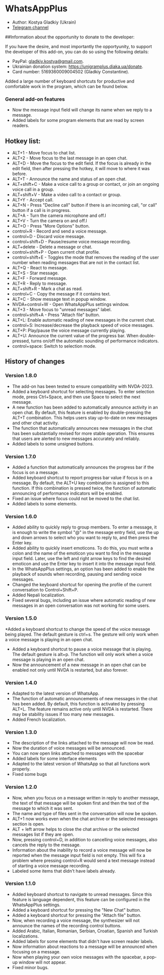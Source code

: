 # WhatsAppPlus

* Author: Kostya Gladkiy (Ukrain)
* [Telegram channel](https://t.me/unigramPlus)

##Information about the opportunity to donate to the developer:

If you have the desire, and most importantly the opportyunity, to support the developer of this add-on, you can do so using the following details:

* PayPal: gladkiy.kostya@gmail.com.
* Ukrainian donation system: https://unigramplus.diaka.ua/donate.
* Card number: 5169360009004502 (Gladkiy Constantine).

Added a large number of keyboard shortcuts for productive and comfortable work in the program, which can be found below.

### General add-on features

* Now the message input field will change its name when we reply to a message.
* Added labels for some program elements that are read by screen readers.

## Hotkey list:

* ALT+1 - Move focus to chat list.
* ALT+2 - Move focus to the last message in an open chat.
* ALT+D - Move the focus to the edit field. If the focus is already in the edit field, then after pressing the hotkey, it will move to where it was before.
* ALT+T - Announce the name and status of an open chat.
* ALT+shift+C - Make a voice call to a group or contact, or join an ongoing voice call in a group.
* ALT+shift+V - Make a video call to a contact or group.
* ALT+Y - Accept call.
* ALT+N - Press "Decline call" button  if there is an incoming call, "or call" button if a call is in progress.
* ALT+A - Turn the camera microphone and off.l
* ALT+V - Turn the camera on and off.l
* ALT+O - Press "More Options" button.
* control+R - Record and send a voice message.
* control+D - Discard voice message.
* control+shift+D - Pause/resume voice message recording.
* ALT+delete - Delete a message or chat.
* control+shift+P - Open current chat profile.
* control+shift+E - Toggles the mode that removes the reading of the user number when reading messages that are not in the contact list.
* ALT+Q - React to message.
* ALT+S - Star message.
* ALT+F - Forward message.
* ALT+R - Reply to message.
* ALT+shift+R - Mark a chat as read.
* control+C - Copy the message if it contains text.
* ALT+C - Show message text in popup window.
* NVDA+control+W - Open WhatsAppPlus settings window.
* ALT+3 - Move focus to "unread messages" label.
* control+shift+A - Press "Attach file" button.
* ALT+L: Enable automatic reading of new messages in the current chat.
* control+S: Increase/decrease the playback speed of voice messages.
* ALT+P: Play/pause the voice message currently playing.
* ALT+U: Announce the current value of the progress bar. When double-pressed, turns on/off the automatic sounding of performance indicators.
* control+space: Switch to selection mode.

## History of changes

### Version 1.8.0

* The add-on has been tested to ensure compatibility with NVDA-2023.
* Added a keyboard shortcut for selecting messages. To enter selection mode, press Ctrl+Space, and then use Space to select the next message.
* A new function has been added to automatically announce activity in an open chat. By default, this feature is enabled by double-pressing the ALT+T combination. This helps users stay up-to-date on new messages and other chat activity.
* The function that automatically announces new messages in the chat has been substantially revised for more stable operation. This ensures that users are alerted to new messages accurately and reliably.
* Added labels to some unsigned buttons.

### Version 1.7.0

* Added a function that automatically announces the progress bar if the focus is on a message.
* Added keyboard shortcut to report progress bar value if focus is on a message. By default, the ALT+U key combination is assigned to this function. If this combination is pressed twice, the function of automatic announcing of performance indicators will be enabled.
* Fixed an issue where focus could not be moved to the chat list.
* Added labels to some elements.

### Version 1.6.0

* Added ability to quickly reply to group members. To enter a message, it is enough to write the symbol "@" in the message entry field, use the up and down arrows to select who you want to reply to, and then press the Enter key.
* Added ability to quickly insert emoticons. To do this, you must write a colon and the name of the emoticon you want to find in the message input field. Later, use the left and right arrow keys to find the desired emoticon and use the Enter key to insert it into the message input field.
* In the WhatsAppPlus settings, an option has been added to enable the playback of sounds when recording, pausing and sending voice messages.
* Changed the keyboard shortcut for opening the profile of the current conversation to Control+Shift+P.
* Added Nepali localization.
* Fixed several bugs, including an issue where automatic reading of new messages in an open conversation was not working for some users.

### Version 1.5.0

*Added a keyboard shortcut to change the speed of the voice message being played. The default gesture is ctrl+s. The gesture will only work when a voice message is playing in an open chat.
* Added a keyboard shortcut to pause a voice message that is playing. The default gesture is alt+p. The function will only work when a voice message is playing in an open chat.
* Now the announcement of a new message in an open chat can be enabled not only until NVDA is restarted, but also forever.

### Version 1.4.0

* Adapted to the latest version of WhatsApp.
* The function of automatic announcements of new messages in the chat has been added. By default, this function is activated by pressing ALT+L. The feature remains active only until NVDA is restarted. There may be stability issues if too many new messages.
* Added French localization.

### Version 1.3.0

* The description of the links attached to the message will now be read.
* Now the duration of voice messages will be announced.
* You can now open links attached to messages with the spacebar
* Added labels for some interface elements
* Adapted to the latest version of WhatsApp so that all functions work properly.
* Fixed some bugs

### Version 1.2.0

* Now, when you focus on a message written in reply to another message, the text of that message will be spoken first and then the text of the message to which it was sent.
* The name and type of files sent in the conversation will now be spoken.
* ALT+1 now works even when the chat archive or the selected messages section is open.
* ALT + left arrow helps to close the chat archive or the selected messages list if they are open.
* Now, pressing control+D, in addition to cancelling voice messages, also cancels the reply to the message.
* Information about the inability to record a voice message will now be reported when the message input field is not empty. This will fix a problem where pressing control+R would send a text message instead of starting a voice message recording.
* Labeled some items that didn't have labels already.

### Version 1.1.0

* Added keyboard shortcut to navigate to unread messages. Since this feature is language dependent, this feature can be configured in the WhatsAppPlus settings.
* Added a keyboard shortcut for pressing the "New Chat" button.
* Added a keyboard shortcut for pressing the "Attach file" button.
* Now, when recording a voice message, the synthesizer will not announce the names of the recording control buttons.
* Added Arabic, Italian, Romanian, Serbian, Croatian, Spanish and Turkish localizations.
* Added labels for some elements that didn't have screen reader labels.
* Now information about reactions to a message will be announced when focusing on a message.
* Now when playing your own voice messages with the spacebar, a pop-up window will not appear.
* Fixed minor bugs.